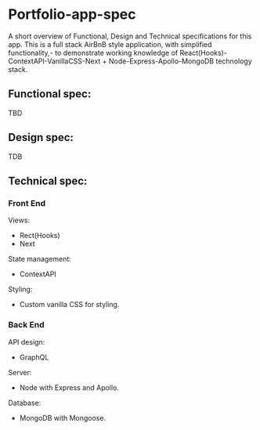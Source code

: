 # Portfolio-app-spec

A short overview of Functional, Design and Technical specifications for this app. This is a full stack AirBnB style application, with simplified functionality,- to demonstrate working knowledge of React(Hooks)-ContextAPI-VanillaCSS-Next + Node-Express-Apollo-MongoDB technology stack.

## Functional spec:

TBD

## Design spec:

TDB

<!-- Color scheme and font:

Pages and their design:

- Landing
- Login/Register
- ...

![alt text](./img/landing.png 'Logo Title Text 1') -->

## Technical spec:

### Front End

Views:

- Rect(Hooks)
- Next

State management:

- ContextAPI

Styling:

- Custom vanilla CSS for styling.

### Back End

API design:

- GraphQL

Server:

- Node with Express and Apollo.

Database:

- MongoDB with Mongoose.
